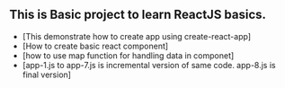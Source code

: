 ## This is Basic project to learn ReactJS basics.
- [This demonstrate how to create app using create-react-app]
- [How to create basic react component]
- [how to use map function for handling data in componet]
- [app-1.js to app-7.js is incremental version of same code. app-8.js is final version]